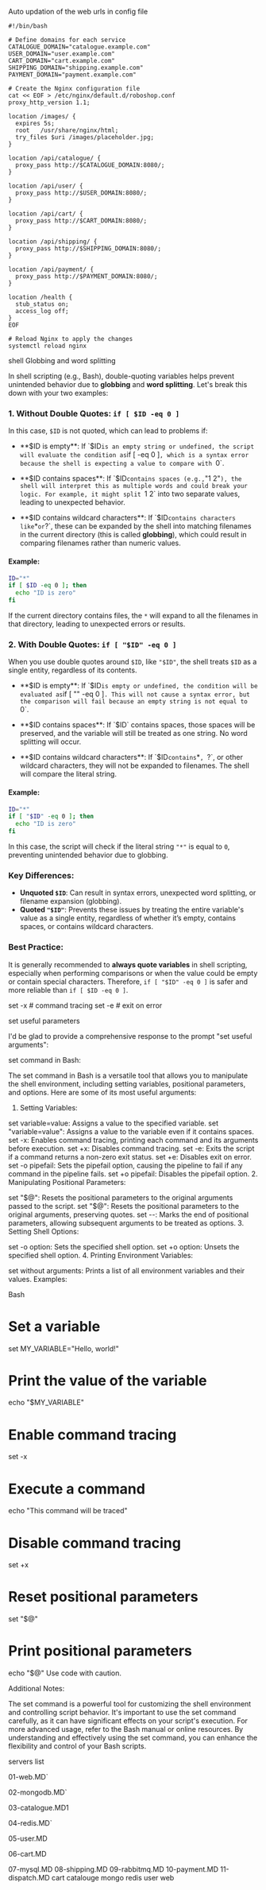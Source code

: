 Auto updation of the web urls in config file 

```
#!/bin/bash

# Define domains for each service
CATALOGUE_DOMAIN="catalogue.example.com"
USER_DOMAIN="user.example.com"
CART_DOMAIN="cart.example.com"
SHIPPING_DOMAIN="shipping.example.com"
PAYMENT_DOMAIN="payment.example.com"

# Create the Nginx configuration file
cat << EOF > /etc/nginx/default.d/roboshop.conf
proxy_http_version 1.1;

location /images/ {
  expires 5s;
  root   /usr/share/nginx/html;
  try_files $uri /images/placeholder.jpg;
}

location /api/catalogue/ {
  proxy_pass http://$CATALOGUE_DOMAIN:8080/;
}

location /api/user/ {
  proxy_pass http://$USER_DOMAIN:8080/;
}

location /api/cart/ {
  proxy_pass http://$CART_DOMAIN:8080/;
}

location /api/shipping/ {
  proxy_pass http://$SHIPPING_DOMAIN:8080/;
}

location /api/payment/ {
  proxy_pass http://$PAYMENT_DOMAIN:8080/;
}

location /health {
  stub_status on;
  access_log off;
}
EOF

# Reload Nginx to apply the changes
systemctl reload nginx

```
shell Globbing and word splitting

In shell scripting (e.g., Bash), double-quoting variables helps prevent unintended behavior due to **globbing** and **word splitting**. Let's break this down with your two examples:

### 1. **Without Double Quotes: `if [ $ID -eq 0 ]`**

In this case, `$ID` is not quoted, which can lead to problems if:

- **$ID is empty**: If `$ID` is an empty string or undefined, the script will evaluate the condition as `if [ -eq 0 ]`, which is a syntax error because the shell is expecting a value to compare with `0`.

- **$ID contains spaces**: If `$ID` contains spaces (e.g., `"1 2"`), the shell will interpret this as multiple words and could break your logic. For example, it might split `1 2` into two separate values, leading to unexpected behavior.

- **$ID contains wildcard characters**: If `$ID` contains characters like `*` or `?`, these can be expanded by the shell into matching filenames in the current directory (this is called **globbing**), which could result in comparing filenames rather than numeric values.

#### Example:
```bash
ID="*"
if [ $ID -eq 0 ]; then
  echo "ID is zero"
fi
```
If the current directory contains files, the `*` will expand to all the filenames in that directory, leading to unexpected errors or results.

### 2. **With Double Quotes: `if [ "$ID" -eq 0 ]`**

When you use double quotes around `$ID`, like `"$ID"`, the shell treats `$ID` as a single entity, regardless of its contents.

- **$ID is empty**: If `$ID` is empty or undefined, the condition will be evaluated as `if [ "" -eq 0 ]`. This will not cause a syntax error, but the comparison will fail because an empty string is not equal to `0`.

- **$ID contains spaces**: If `$ID` contains spaces, those spaces will be preserved, and the variable will still be treated as one string. No word splitting will occur.

- **$ID contains wildcard characters**: If `$ID` contains `*`, `?`, or other wildcard characters, they will not be expanded to filenames. The shell will compare the literal string.

#### Example:
```bash
ID="*"
if [ "$ID" -eq 0 ]; then
  echo "ID is zero"
fi
```
In this case, the script will check if the literal string `"*"` is equal to `0`, preventing unintended behavior due to globbing.

### Key Differences:

- **Unquoted `$ID`**: Can result in syntax errors, unexpected word splitting, or filename expansion (globbing).
- **Quoted `"$ID"`**: Prevents these issues by treating the entire variable's value as a single entity, regardless of whether it’s empty, contains spaces, or contains wildcard characters.

### Best Practice:
It is generally recommended to **always quote variables** in shell scripting, especially when performing comparisons or when the value could be empty or contain special characters. Therefore, `if [ "$ID" -eq 0 ]` is safer and more reliable than `if [ $ID -eq 0 ]`.


set -x # command tracing
set -e #  exit on error

set useful parameters

I'd be glad to provide a comprehensive response to the prompt "set useful arguments":

set command in Bash:

The set command in Bash is a versatile tool that allows you to manipulate the shell environment, including setting variables, positional parameters, and options. Here are some of its most useful arguments:

1. Setting Variables:

set variable=value: Assigns a value to the specified variable.
set "variable=value": Assigns a value to the variable even if it contains spaces.
set -x: Enables command tracing, printing each command and its arguments before execution.
set +x: Disables command tracing.
set -e: Exits the script if a command returns a non-zero exit status.
set +e: Disables exit on error.
set -o pipefail: Sets the pipefail option, causing the pipeline to fail if any command in the pipeline fails.
set +o pipefail: Disables the pipefail option.
2. Manipulating Positional Parameters:

set "$@": Resets the positional parameters to the original arguments passed to the script.
set "$@": Resets the positional parameters to the original arguments, preserving quotes.
set --: Marks the end of positional parameters, allowing subsequent arguments to be treated as options.
3. Setting Shell Options:

set -o option: Sets the specified shell option.
set +o option: Unsets the specified shell option.
4. Printing Environment Variables:

set without arguments: Prints a list of all environment variables and their values.
Examples:

Bash
# Set a variable
set MY_VARIABLE="Hello, world!"

# Print the value of the variable
echo "$MY_VARIABLE"

# Enable command tracing
set -x

# Execute a command
echo "This command will be traced"

# Disable command tracing
set +x

# Reset positional parameters
set "$@"

# Print positional parameters
echo "$@"
Use code with caution.

Additional Notes:

The set command is a powerful tool for customizing the shell environment and controlling script behavior.
It's important to use the set command carefully, as it can have significant effects on your script's execution.
For more advanced usage, refer to the Bash manual or online resources.
By understanding and effectively using the set command, you can enhance the flexibility and control of your Bash scripts.



servers list

01-web.MD`

02-mongodb.MD`

03-catalogue.MD1

04-redis.MD`

05-user.MD

06-cart.MD

07-mysql.MD
08-shipping.MD
09-rabbitmq.MD
10-payment.MD
11-dispatch.MD
cart catalouge mongo redis user web
